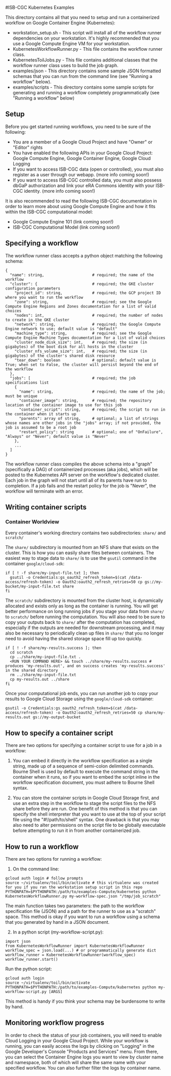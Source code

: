 #ISB-CGC Kubernetes Examples

This directory contains all that you need to setup and run a containerized workflow on Google Container Engine (Kubernetes):
* workstation_setup.sh - This script will install all of the workflow runner dependencies on your workstation.  It's highly recommended that you use a Google Compute Engine VM for your workstation.
* KubernetesWorkflowRunner.py - This file contains the workflow runner class.
* KubernetesToilJobs.py - This file contains additional classes that the workflow runner class uses to build the job graph.
* examples/json - This directory contains some sample JSON formatted schemas that you can run from the command line (see "Running a workflow" below).
* examples/scripts - This directory contains some sample scripts for generating and running a workflow completely programmatically (see "Running a workflow" below)

## Setup

Before you get started running workflows, you need to be sure of the following:
* You are a member of a Google Cloud Project and have "Owner" or "Editor" rights
* You have enabled the following APIs in your Google Cloud Project: Google Compute Engine, Google Container Engine, Google Cloud Logging
* If you want to access ISB-CGC data (open or controlled), you must also register as a user through our webapp.  (more info coming soon!)
* If you want to access ISB-CGC controlled data, you must also possess dbGaP authorization and link your eRA Commons identity with your ISB-CGC identity. (more info coming soon!)

It is also recommended to read the following ISB-CGC documentation in order to learn more about using Google Compute Engine and how it fits within the ISB-CGC computational model:
* Google Compute Engine 101 (link coming soon!)
* ISB-CGC Computational Model (link coming soon!)

## Specifying a workflow

The workflow runner class accepts a python object matching the following schema:
```
{
  "name": string,                     # required; the name of the workflow
  "cluster": {                        # required; the GKE cluster configuration parameters
    "project_id": string,             # required; the GCP project ID where you want to run the workflow
    "zone": string,                   # required; see the Google Compute Engine Regions and Zones documentation for a list of valid choices
    "nodes": int,                     # required; the number of nodes to create in the GKE cluster
    "network": string,                # required; the Google Compute Engine network to use; default value is "default"
    "machine_type": string,           # required; see the Google Compute Engine Machine Types documentation for a list of valid choices
    "cluster_node_disk_size": int,    # required; the size (in gigabytes) of the boot disk for all hosts in the cluster
    "cluster_nfs_volume_size": int,   # required; the size (in gigabytes) of the cluster's shared disk resource
    "tear_down": boolean              # optional; default value is True; when set to False, the cluster will persist beyond the end of the workflow
  },
  "jobs": [                           # required; the job specifications list
    {
      "name": string,                 # required; the name of the job; must be unique
      "container_image": string,      # required; the repository location of the container image to use for this job
      "container_script": string,     # required; the script to run in the container when it starts up
      "parents": array of string,     # optional; a list of strings whose names are other jobs in the "jobs" array; if not provided, the job is assumed to be a root job
      "restart_policy": string        # optional; one of "OnFailure", "Always" or "Never"; default value is "Never"
    },
    ...
  ] 
}
```

The workflow runner class compiles the above schema into a "graph" (specifically a DAG) of containerized processes (aka jobs), which will be posted to the Kubernetes API server on the workflow's dedicated cluster.  Each job in the graph will not start until all of its parents have run to completion.  If a job fails and the restart policy for the job is "Never", the workflow will terminate with an error.

## Writing container scripts

### Container Worldview
Every container's working directory contains two subdirectories: `share/` and `scratch/`

The `share/` subdirectory is mounted from an NFS share that exists on the cluster.  This is how you can easily share files between containers.
The easiest way to stage data to `share/` is to use the `gsutil` command in the container `google/cloud-sdk`:

```
if [ ! -f share/my-input-file.txt ]; then
  gsutil -o Credentials:gs_oauth2_refresh_token=$(cat /data-access/refresh-token) -o Oauth2:oauth2_refresh_retries=50 cp gs://my-bucket/my-input-file.txt share
fi
```

The `scratch/` subdirectory is mounted from the cluster host, is dynamically allocated and exists only as long as the container is running.  You will get better performance on long running jobs if you stage your data from `share/` to `scratch/` before running the computation.  You will also need to be sure to copy your outputs back to `share/` after the computation has completed, especially if the outputs are needed for downstream processing, and it may also be necessary to periodically clean up files in `share/` that you no longer need to avoid having the shared storage space fill up too quickly.

```
if [ ! -f share/my-results.success ]; then
  cd scratch
  cp ../share/my-input-file.txt .
  <RUN YOUR COMMAND HERE> && touch ../share/my-results.success # produces 'my-results.out', and on success creates 'my-results.success' in the shared directory
  rm ../share/my-input-file.txt
  cp my-results.out ../share
fi
```

Once your computational job ends, you can run another job to copy your results to Google Cloud Storage using the `google/cloud-sdk` container:

```
gsutil -o Credentials:gs_oauth2_refresh_token=$(cat /data-access/refresh-token) -o Oauth2:oauth2_refresh_retries=50 cp share/my-results.out gs://my-output-bucket
```

## How to specify a container script

There are two options for specifying a container script to use for a job in a workflow:

1) You can embed it directly in the workflow specification as a single string, made up of a sequence of semi-colon delimited commands.  Bourne Shell is used by default to execute the command string in the container when it runs, so if you want to embed the script inline in the workflow specification document, you must adhere to Bourne Shell syntax.

2) You can store the container scripts in Google Cloud Storage first, and use an extra step in the workflow to stage the script files to the NFS share before they are run.  One benefit of this method is that you can specify the shell interpreter that you want to use at the top of your script file using the "#!/path/to/shell" syntax.  One drawback is that you may also need to alter permissions on the script file to be globally executable before attempting to run it in from another containerized job.


## How to run a workflow

There are two options for running a workflow:

1) On the command line:

```
gcloud auth login # follow prompts
source ~/virtualenv/toil/bin/activate # this virtualenv was created for you if you ran the workstation setup script in this repo
PYTHONPATH=$PYTHONPATH:/path/to/examples-Compute/kubernetes python KubernetesWorkflowRunner.py my-workflow-spec.json "/tmp/job_scratch"
```

The main function takes two parameters: the path to the workflow specification file (JSON) and a path for the runner to use as a "scratch" space.  This method is okay if you want to run a workflow using a schema that you generated by hand in a JSON document.

2) In a python script (my-workflow-script.py):

```
import json
from KubernetesWorkflowRunner import KubernetesWorkflowRunner
workflow_spec = json.load(...) # or programmatically generate dict
workflow_runner = KubernetesWorkflowRunner(workflow_spec)
workflow_runner.start()
```

Run the python script: 
```
gcloud auth login 
source ~/virtualenv/toil/bin/activate 
PYTHONPATH=$PYTHONPATH:/path/to/examples-Compute/kubernetes python my-workflow-script.py [ARGS]
```

This method is handy if you think your schema may be burdensome to write by hand.

## Monitoring workflow progress

In order to check the status of your job containers, you will need to enable Cloud Logging in your Google Cloud Project.  While your workflow is running, you can easily access the logs by clicking on "Logging" in the Google Developer's Console "Products and Services" menu.  From there, you can select the Container Engine logs you want to view by cluster name and namespace, both of which will share the same name with your specified workflow.  You can also further filter the logs by container name.
